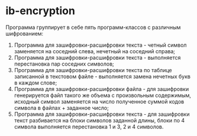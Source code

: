 # ib-encryption
Программа группирует в себе пять программ-классов с различным шифрованием:
1) Программа для зашифровки-расшифровки текста - четный символ заменяется на соседний слева, нечетный на соседний справа;
2) Программа для зашифровки-расшифровки текста - выполняется перестановка пар соседних символов;
3) Программа для зашифровки-расшифровки текста по таблице записанной в текстовом файле - выполняется замена нечетных букв в каждом слове;
4) Программа для зашифровки-расшифровки файла - для зашифровки генерируется файл такого же объема с произвольным содержимым, исходный символ заменяется на число полученное суммой кодов символа в файлах + заданное число;
5) Программа для зашифровки-расшифровки текста - для зашифровки текст разбивается на блоки символов заданной длины, блоки по 4 символа выполняется перестановка 1 и 3, 2 и 4 символов.

